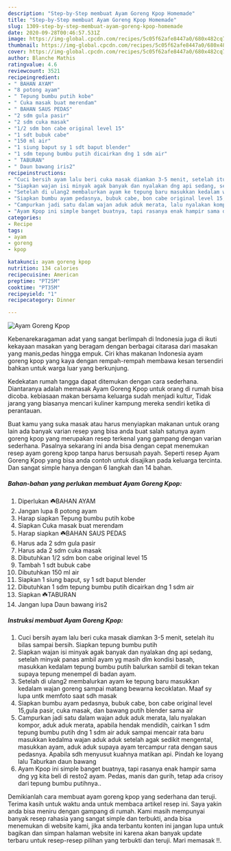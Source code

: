 ```yaml
---
description: "Step-by-Step membuat Ayam Goreng Kpop Homemade"
title: "Step-by-Step membuat Ayam Goreng Kpop Homemade"
slug: 1309-step-by-step-membuat-ayam-goreng-kpop-homemade
date: 2020-09-28T00:46:57.531Z
image: https://img-global.cpcdn.com/recipes/5c05f62afe8447a0/680x482cq70/ayam-goreng-kpop-foto-resep-utama.jpg
thumbnail: https://img-global.cpcdn.com/recipes/5c05f62afe8447a0/680x482cq70/ayam-goreng-kpop-foto-resep-utama.jpg
cover: https://img-global.cpcdn.com/recipes/5c05f62afe8447a0/680x482cq70/ayam-goreng-kpop-foto-resep-utama.jpg
author: Blanche Mathis
ratingvalue: 4.6
reviewcount: 3521
recipeingredient:
- " BAHAN AYAM"
- "8 potong ayam"
- " Tepung bumbu putih kobe"
- " Cuka masak buat merendam"
- " BAHAN SAUS PEDAS"
- "2 sdm gula pasir"
- "2 sdm cuka masak"
- "1/2 sdm bon cabe original level 15"
- "1 sdt bubuk cabe"
- "150 ml air"
- "1 siung baput sy 1 sdt baput blender"
- "1 sdm tepung bumbu putih dicairkan dng 1 sdm air"
- " TABURAN"
- " Daun bawang iris2"
recipeinstructions:
- "Cuci bersih ayam lalu beri cuka masak diamkan 3-5 menit, setelah itu bilas sampai bersih. Siapkan tepung bumbu putih"
- "Siapkan wajan isi minyak agak banyak dan nyalakan dng api sedang, setelah minyak panas ambil ayam yg masih dlm kondisi basah, masukkan kedalam tepung bumbu putih balurkan sambil di tekan tekan supaya tepung menempel di badan ayam."
- "Setelah di ulang2 membalurkan ayam ke tepung baru masukkan kedalam wajan goreng sampai matang bewarna kecoklatan. Maaf sy lupa untk memfoto saat sdh masak"
- "Siapkan bumbu ayam pedasnya, bubuk cabe, bon cabe original level 15,gula pasir, cuka masak, dan bawang putih blender sama air"
- "Campurkan jadi satu dalam wajan aduk aduk merata, lalu nyalakan kompor, aduk aduk merata, apabila hendak mendidih, cairkan 1 sdm tepung bumbu putih dng 1 sdm air aduk sampai mencair rata baru masukkan kedalma wajan aduk aduk setelah agak sedikit mengental, masukkan ayam, aduk aduk supaya ayam tercampur rata dengan saus pedasnya. Apabila sdh menyusut kuahnya matikan api. Pindah ke loyang lalu Taburkan daun bawang"
- "Ayam Kpop ini simple banget buatnya, tapi rasanya enak hampir sama dng yg kita beli di resto2 ayam. Pedas, manis dan gurih, tetap ada crisoy dari tepung bumbu putihnya.."
categories:
- Recipe
tags:
- ayam
- goreng
- kpop

katakunci: ayam goreng kpop 
nutrition: 134 calories
recipecuisine: American
preptime: "PT25M"
cooktime: "PT35M"
recipeyield: "1"
recipecategory: Dinner

---
```



![Ayam Goreng Kpop](https://img-global.cpcdn.com/recipes/5c05f62afe8447a0/680x482cq70/ayam-goreng-kpop-foto-resep-utama.jpg)

Kebenarekaragaman adat yang sangat berlimpah di Indonesia juga di ikuti kekayaan masakan yang beragam dengan berbagai citarasa dari masakan yang manis,pedas hingga empuk. Ciri khas makanan Indonesia ayam goreng kpop yang kaya dengan rempah-rempah membawa kesan tersendiri bahkan untuk warga luar yang berkunjung.


Kedekatan rumah tangga dapat ditemukan dengan cara sederhana. Diantaranya adalah memasak Ayam Goreng Kpop untuk orang di rumah bisa dicoba. kebiasaan makan bersama keluarga sudah menjadi kultur, Tidak jarang yang biasanya mencari kuliner kampung mereka sendiri ketika di perantauan.



Buat kamu yang suka masak atau harus menyiapkan makanan untuk orang lain ada banyak varian resep yang bisa anda buat salah satunya ayam goreng kpop yang merupakan resep terkenal yang gampang dengan varian sederhana. Pasalnya sekarang ini anda bisa dengan cepat menemukan resep ayam goreng kpop tanpa harus bersusah payah.
Seperti resep Ayam Goreng Kpop yang bisa anda contoh untuk disajikan pada keluarga tercinta. Dan sangat simple hanya dengan 6 langkah dan 14 bahan.


<!--inarticleads1-->

##### Bahan-bahan yang perlukan membuat Ayam Goreng Kpop:

1. Diperlukan  ☘️BAHAN AYAM
1. Jangan lupa 8 potong ayam
1. Harap siapkan  Tepung bumbu putih kobe
1. Siapkan  Cuka masak buat merendam
1. Harap siapkan  ☘️BAHAN SAUS PEDAS
1. Harus ada 2 sdm gula pasir
1. Harus ada 2 sdm cuka masak
1. Dibutuhkan 1/2 sdm bon cabe original level 15
1. Tambah 1 sdt bubuk cabe
1. Dibutuhkan 150 ml air
1. Siapkan 1 siung baput, sy 1 sdt baput blender
1. Dibutuhkan 1 sdm tepung bumbu putih dicairkan dng 1 sdm air
1. Siapkan  ☘️TABURAN
1. Jangan lupa  Daun bawang iris2




<!--inarticleads2-->

##### Instruksi membuat  Ayam Goreng Kpop:

1. Cuci bersih ayam lalu beri cuka masak diamkan 3-5 menit, setelah itu bilas sampai bersih. Siapkan tepung bumbu putih
1. Siapkan wajan isi minyak agak banyak dan nyalakan dng api sedang, setelah minyak panas ambil ayam yg masih dlm kondisi basah, masukkan kedalam tepung bumbu putih balurkan sambil di tekan tekan supaya tepung menempel di badan ayam.
1. Setelah di ulang2 membalurkan ayam ke tepung baru masukkan kedalam wajan goreng sampai matang bewarna kecoklatan. Maaf sy lupa untk memfoto saat sdh masak
1. Siapkan bumbu ayam pedasnya, bubuk cabe, bon cabe original level 15,gula pasir, cuka masak, dan bawang putih blender sama air
1. Campurkan jadi satu dalam wajan aduk aduk merata, lalu nyalakan kompor, aduk aduk merata, apabila hendak mendidih, cairkan 1 sdm tepung bumbu putih dng 1 sdm air aduk sampai mencair rata baru masukkan kedalma wajan aduk aduk setelah agak sedikit mengental, masukkan ayam, aduk aduk supaya ayam tercampur rata dengan saus pedasnya. Apabila sdh menyusut kuahnya matikan api. Pindah ke loyang lalu Taburkan daun bawang
1. Ayam Kpop ini simple banget buatnya, tapi rasanya enak hampir sama dng yg kita beli di resto2 ayam. Pedas, manis dan gurih, tetap ada crisoy dari tepung bumbu putihnya..




Demikianlah cara membuat ayam goreng kpop yang sederhana dan teruji. Terima kasih untuk waktu anda untuk membaca artikel resep ini. Saya yakin anda bisa meniru dengan gampang di rumah. Kami masih mempunyai banyak resep rahasia yang sangat simple dan terbukti, anda bisa menemukan di website kami, jika anda terbantu konten ini jangan lupa untuk bagikan dan simpan halaman website ini karena akan banyak update terbaru untuk resep-resep pilihan yang terbukti dan teruji. Mari memasak !!. 
